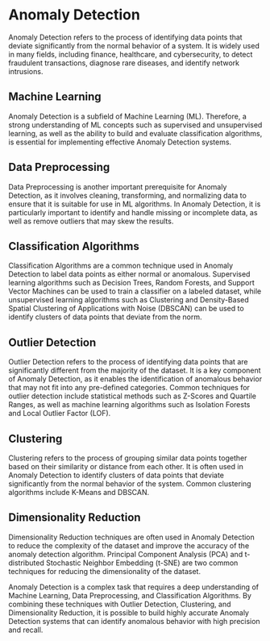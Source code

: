 # Anomaly Detection

Anomaly Detection refers to the process of identifying data points that deviate significantly from the normal behavior of a system. It is widely used in many fields, including finance, healthcare, and cybersecurity, to detect fraudulent transactions, diagnose rare diseases, and identify network intrusions.

## Machine Learning

Anomaly Detection is a subfield of Machine Learning (ML). Therefore, a strong understanding of ML concepts such as supervised and unsupervised learning, as well as the ability to build and evaluate classification algorithms, is essential for implementing effective Anomaly Detection systems.

## Data Preprocessing

Data Preprocessing is another important prerequisite for Anomaly Detection, as it involves cleaning, transforming, and normalizing data to ensure that it is suitable for use in ML algorithms. In Anomaly Detection, it is particularly important to identify and handle missing or incomplete data, as well as remove outliers that may skew the results.

## Classification Algorithms

Classification Algorithms are a common technique used in Anomaly Detection to label data points as either normal or anomalous. Supervised learning algorithms such as Decision Trees, Random Forests, and Support Vector Machines can be used to train a classifier on a labeled dataset, while unsupervised learning algorithms such as Clustering and Density-Based Spatial Clustering of Applications with Noise (DBSCAN) can be used to identify clusters of data points that deviate from the norm.

## Outlier Detection

Outlier Detection refers to the process of identifying data points that are significantly different from the majority of the dataset. It is a key component of Anomaly Detection, as it enables the identification of anomalous behavior that may not fit into any pre-defined categories. Common techniques for outlier detection include statistical methods such as Z-Scores and Quartile Ranges, as well as machine learning algorithms such as Isolation Forests and Local Outlier Factor (LOF).

## Clustering

Clustering refers to the process of grouping similar data points together based on their similarity or distance from each other. It is often used in Anomaly Detection to identify clusters of data points that deviate significantly from the normal behavior of the system. Common clustering algorithms include K-Means and DBSCAN.

## Dimensionality Reduction

Dimensionality Reduction techniques are often used in Anomaly Detection to reduce the complexity of the dataset and improve the accuracy of the anomaly detection algorithm. Principal Component Analysis (PCA) and t-distributed Stochastic Neighbor Embedding (t-SNE) are two common techniques for reducing the dimensionality of the dataset.

Anomaly Detection is a complex task that requires a deep understanding of Machine Learning, Data Preprocessing, and Classification Algorithms. By combining these techniques with Outlier Detection, Clustering, and Dimensionality Reduction, it is possible to build highly accurate Anomaly Detection systems that can identify anomalous behavior with high precision and recall.
